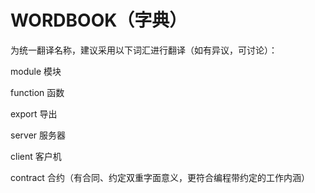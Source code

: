 # WORDBOOK（字典）

为统一翻译名称，建议采用以下词汇进行翻译（如有异议，可讨论）：

module 模块

function 函数

export 导出

server 服务器

client 客户机

contract 合约（有合同、约定双重字面意义，更符合编程带约定的工作内涵）

